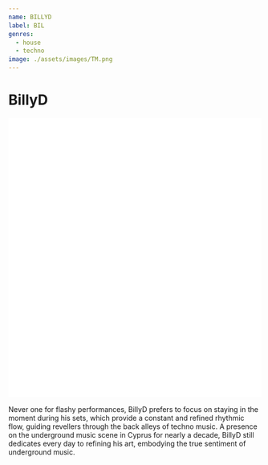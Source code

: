 ```yaml
---
name: BILLYD
label: BIL
genres:
  - house
  - techno
image: ./assets/images/TM.png
---
```


# BillyD

![](./assets/images/TM.png)

Never one for flashy performances, BillyD prefers to focus on staying in the moment during his sets, which provide a constant and refined rhythmic flow, guiding revellers through the back alleys of techno music. A presence on the underground music scene in Cyprus for nearly a decade, BillyD still dedicates every day to refining his art, embodying the true sentiment of underground music.
